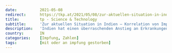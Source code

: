```yaml
---
date:          2021-05-08
redirect:      https://tkp.at/2021/05/08/zur-aktuellen-situation-in-indien-korrelation-von-impfungen-und-todesfaellen/
title:         tp - Science & Technology
subtitle:      'Zur aktuellen Situation in Indien – Korrelation von Impfungen und Todesfällen'
description:   'Indien hat einen überraschenden Anstieg an Erkrankungen und Todesfällen im heurigen Jahr erlebt. Das hat bei uns im Blätterwald einiges Rauschen verursacht. Mutierte Viren waren die bevorzugte Erklärung, obwohl schnell klar war, dass die entdeckten Varianten weder ansteckender noch gefährlicher sind. Aber hier nochmal einige mögliche Ursachen oder zumindest klare Korrelationen. Der Verlauf der Fallsterblichkeit …'
country:       IN
categories:    [Impfung, Zahlen]
tags:          [mit oder an impfung gestorben]
---
```

